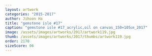```yaml
---
layout: artwork
categories: "2015-2017"
author: Jihoon Ha
title: "gemstone isle #17"
caption: "gemstone isle #17_acrylic,oil on canvas_150×105㎝_2017"
image: /assets/images/artworks/2017/artwork119.jpg
thumb: /assets/images/artworks/2017/thumbs/artwork119.jpg
order: 2170
sizeScore: 06
---
```

